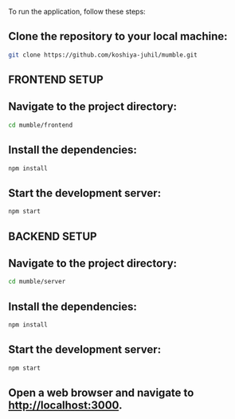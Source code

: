 To run the application, follow these steps:

## Clone the repository to your local machine:
```sh
git clone https://github.com/koshiya-juhil/mumble.git
```

## FRONTEND SETUP
## Navigate to the project directory:
```sh
cd mumble/frontend
```

## Install the dependencies:
```sh
npm install
```

## Start the development server:
```sh
npm start
```

## BACKEND SETUP
## Navigate to the project directory:
```sh
cd mumble/server
```

## Install the dependencies:
```sh
npm install
```

## Start the development server:
```sh
npm start
```

## Open a web browser and navigate to [http://localhost:3000](http://localhost:3000).


 
